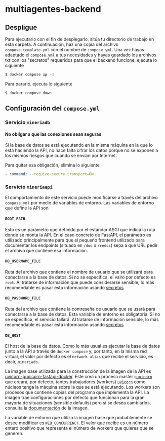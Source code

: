 # multiagentes-backend

## Despligue
Para ejecutarlo con el fin de desplegarlo, sitúa tu directorio de trabajo en esta
carpeta. A continuación, haz una copia del archivo `compose.template.yml` con el nombre de `compose.yml`. Una vez hayas adaptado el `compose.yml` a tus necesidades y hayas guardado los archivos txt con los "secretos" requeridos para que el backend funcione, ejecuta lo siguiente

```bash
$ docker compose up -d
```

Para pararlo, ejecuta lo siguiente
```bash
$ docker compose down
```

## Configuración del `compose.yml`
### Servicio `mineriadb`
#### No obligar a que las conexiones sean seguras
Si la base de datos se está ejecutando en la misma máquina en la que lo está haciendo la API, no hace falta cifrar los datos porque no se exponen a los mismos riesgos que cuando se envían por Internet.

Para quitar esa obligación, elimina lo siguiente

```yaml
- command: --require-secure-transport=ON
```

### Servicio `mineriaapi`
El comportamiento de este servicio puede modificarse a través del archivo `compose.yml` por medio de variables de entorno. Las variables de entorno que define la API son

#### `ROOT_PATH`
Esto es un parámetro que definido por el estándar ASGI que indica la ruta donde se monta la API. En el caso concreto de FastAPI, el parámetro es utilizado principalmente para que el pequeño frontend utilizado para documentar los endpoints (situado en `/doc` o `/redoc`) sepa a qué URL pedir el archivo que contiene esa información.

#### `DB_USERNAME_FILE`
Ruta del archivo que contiene el nombre de usuario que se utilizará para conectarse a la base de datos. Si no se especifica, el valro por defecto es `root`. Al tratarse de información que puede considerarse sensible, lo más recomendable es pasar esta información usando [secretos](https://docs.docker.com/compose/use-secrets/)

#### `DB_PASSWORD_FILE`
Ruta del archivo que contiene la contreseña de usuario que se usará para conectarse a la base de datos. Esta variable de entorno es obligatoria. Si no se especifica, el servicio fallará. Al tratarse de información sensible, lo más recomendable es pasar esta información usando [secretos](https://docs.docker.com/compose/use-secrets/)

#### `DB_HOST`
El host de la base de datos. Como lo más usual es ejecutar la base de datos junto a la API a través de `docker compose` y, por tanto, en la misma red virtual, el valor por defecto es el `network alias` que recibe el servicio, es decir, `mineriadb`.

La imagen base utilizada para la construcción de la imagen de la API es [uvicorn-gunicorn-fastapi-docker](https://github.com/tiangolo/uvicorn-gunicorn-fastapi-docker). Este crea un proceso master [`gunicorn`](https://gunicorn.org/) que creará, por defecto, tantos trabajadores (workers) [`uvicorn`](https://www.uvicorn.org/) como núcleos tenga la máquina sobre la que se está ejecutando. Los workers son procesos que contiene copias del programa que implementa la API. La imagen trae configuraciones por defecto que funcionan para la gran mayoría de situaciones (sensible defaults) pero si se desea cambiarlos, consulta la [documentación](https://github.com/tiangolo/uvicorn-gunicorn-fastapi-docker#advanced-usage) de la imagen.

La variable de entorno que utiliza la imagen base que probablemente se desee modificar es `WEB_CONCURRENCY`. El valor que recibe es un número entero positivo que representa el número de workers que quieres que se generen.